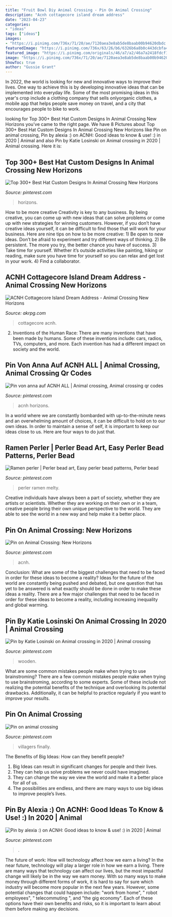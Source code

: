 ```yaml
---
title: "Fruit Bowl Diy Animal Crossing - Pin On Animal Crossing"
description: "Acnh cottagecore island dream address"
date: "2023-04-23"
categories:
- "ideas"
tags: ["ideas"]
images:
- "https://i.pinimg.com/736x/71/20/ae/7120aea3e8ab5de8baab00b94620dbdc.jpg"
featuredImage: "https://i.pinimg.com/736x/63/26/b6/6326b6a8b0c443dcbfa424758868c2b9.jpg"
featured_image: "https://i.pinimg.com/originals/46/a7/a2/46a7a2418fdcf1b7a1af3e38a104831a.jpg"
image: "https://i.pinimg.com/736x/71/20/ae/7120aea3e8ab5de8baab00b94620dbdc.jpg"
ShowToc: true
author: "Gussie Grant"
---
```



In 2022, the world is looking for new and innovative ways to improve their lives. One way to achieve this is by developing innovative ideas that can be implemented into everyday life. Some of the most promising ideas in this year's crop include a clothing company that sells onlyorganic clothes, a mobile app that helps people save money on travel, and a city that encourages people to bike to work.

	

		
looking for Top 300+ Best Hat Custom Designs In Animal Crossing New Horizons you've came to the right page. We have 8 Pictures about Top 300+ Best Hat Custom Designs In Animal Crossing New Horizons like Pin on animal crossing, Pin by alexia :) on ACNH: Good ideas to know &amp; use! :) in 2020 | Animal and also Pin by Katie Losinski on Animal crossing in 2020 | Animal crossing. Here it is:
		
    
## Top 300+ Best Hat Custom Designs In Animal Crossing New Horizons

<img loading=lazy src="https://i.pinimg.com/736x/63/26/b6/6326b6a8b0c443dcbfa424758868c2b9.jpg" onerror="this.onerror=null;this.src='https://tse1.mm.bing.net/th?id=OIP.HJlek46mee_AdIT6c5L6LwHaEK&amp;pid=15.1';" alt="Top 300+ Best Hat Custom Designs In Animal Crossing New Horizons">

_Source: pinterest.com_

>horizons. 

	

How to be more creative
Creativity is key to any business. By being creative, you can come up with new ideas that can solve problems or come up with new strategies for winning customers. However, if you don’t have creative ideas yourself, it can be difficult to find those that will work for your business. Here are nine tips on how to be more creative: 1) Be open to new ideas. Don’t be afraid to experiment and try different ways of thinking. 2) Be persistent. The more you try, the better chance you have of success. 3) Take time for yourself. Whether it’s outside activities like painting, hiking or reading, make sure you have time for yourself so you can relax and get lost in your work. 4) Find a collaborator.

    
## ACNH Cottagecore Island Dream Address - Animal Crossing New Horizons

<img loading=lazy src="https://www.akrpg.com/upload/20201020/6373880089934607396649107.png" onerror="this.onerror=null;this.src='https://tse2.mm.bing.net/th?id=OIP.bwk6zvh_qs915s85E7k-HQHaD9&amp;pid=15.1';" alt="ACNH Cottagecore Island Dream Address - Animal Crossing New Horizons">

_Source: akrpg.com_

>cottagecore acnh. 

	

2. Inventions of the Human Race:
There are many inventions that have been made by humans. Some of these inventions include: cars, radios, TVs, computers, and more. Each invention has had a different impact on society and the world.

    
## Pin Von Anna Auf ACNH ALL | Animal Crossing, Animal Crossing Qr Codes

<img loading=lazy src="https://i.pinimg.com/736x/ba/04/0a/ba040ac3386c5a0d8f49eb6c1ba96774.jpg" onerror="this.onerror=null;this.src='https://tse2.mm.bing.net/th?id=OIP.afpmKNThcuedbpVvuJuafgHaEG&amp;pid=15.1';" alt="Pin von anna auf ACNH ALL | Animal crossing, Animal crossing qr codes">

_Source: pinterest.com_

>acnh horizons. 

	

In a world where we are constantly bombarded with up-to-the-minute news and an overwhelming amount of choices, it can be difficult to hold on to our own ideas. In order to maintain a sense of self, it is important to keep our ideas close to us. Here are four ways to do just that.

    
## Ramen Perler | Perler Bead Art, Easy Perler Bead Patterns, Perler Bead

<img loading=lazy src="https://i.pinimg.com/736x/fe/e5/fa/fee5fa847f8db2eec260d9699845e642.jpg" onerror="this.onerror=null;this.src='https://tse4.mm.bing.net/th?id=OIP.CeMlZheW-RKYgyq_UzgVBgHaJ3&amp;pid=15.1';" alt="Ramen perler | Perler bead art, Easy perler bead patterns, Perler bead">

_Source: pinterest.com_

>perler ramen melty. 

	

Creative individuals have always been a part of society, whether they are artists or scientists. Whether they are working on their own or in a team, creative people bring their own unique perspective to the world. They are able to see the world in a new way and help make it a better place.

    
## Pin On Animal Crossing: New Horizons

<img loading=lazy src="https://i.pinimg.com/originals/6d/27/92/6d2792ec1e19b4a903aeb1e3990c16bd.png" onerror="this.onerror=null;this.src='https://tse3.mm.bing.net/th?id=OIP.ouUt3gdlutkA0Szna3EfxgHaEK&amp;pid=15.1';" alt="Pin on Animal Crossing: New Horizons">

_Source: pinterest.com_

>acnh. 

	

Conclusion: What are some of the biggest challenges that need to be faced in order for these ideas to become a reality?
Ideas for the future of the world are constantly being pushed and debated, but one question that has yet to be answered is what exactly should be done in order to make these ideas a reality. There are a few major challenges that need to be faced in order for these ideas to become a reality, including increasing inequality and global warming.

    
## Pin By Katie Losinski On Animal Crossing In 2020 | Animal Crossing

<img loading=lazy src="https://i.pinimg.com/originals/46/a7/a2/46a7a2418fdcf1b7a1af3e38a104831a.jpg" onerror="this.onerror=null;this.src='https://tse3.mm.bing.net/th?id=OIP.feaH7kktNSvI8EgR-ptQ6AHaPN&amp;pid=15.1';" alt="Pin by Katie Losinski on Animal crossing in 2020 | Animal crossing">

_Source: pinterest.com_

>wooden. 

	

What are some common mistakes people make when trying to use brainstroming?
There are a few common mistakes people make when trying to use brainstroming, according to some experts. Some of these include not realizing the potential benefits of the technique and overlooking its potential drawbacks. Additionally, it can be helpful to practice regularly if you want to improve your results.

    
## Pin On Animal Crossing

<img loading=lazy src="https://i.pinimg.com/originals/0a/ac/2b/0aac2b702e8c2db0e0d4b6d5c5299d5e.jpg" onerror="this.onerror=null;this.src='https://tse3.mm.bing.net/th?id=OIP.r3p8eWl3Nq6rO330LUTtlAHaEK&amp;pid=15.1';" alt="Pin on animal crossing">

_Source: pinterest.com_

>villagers finally. 

	

The Benefits of Big Ideas: How can they benefit people?
1. Big Ideas can result in significant changes for people and their lives.
2. They can help us solve problems we never could have imagined.
3. They can change the way we view the world and make it a better place for all of us.
4. The possibilities are endless, and there are many ways to use big ideas to improve people’s lives.

    
## Pin By Alexia :) On ACNH: Good Ideas To Know &amp; Use! :) In 2020 | Animal

<img loading=lazy src="https://i.pinimg.com/736x/71/20/ae/7120aea3e8ab5de8baab00b94620dbdc.jpg" onerror="this.onerror=null;this.src='https://tse3.mm.bing.net/th?id=OIP.h6d9E-PgY776gBSvRTuAkQHaEK&amp;pid=15.1';" alt="Pin by alexia :) on ACNH: Good ideas to know &amp; use! :) in 2020 | Animal">

_Source: pinterest.com_

>. 

	

The future of work: How will technology affect how we earn a living?
In the near future, technology will play a larger role in how we earn a living. There are many ways that technology can affect our lives, but the most impactful change will likely be in the way we earn money. With so many ways to make money through different forms of work, it is hard to say for sure which industry will become more popular in the next few years. However, some potential changes that could happen include: 
"work from home", " robot employees", " telecommuting ", and "the gig economy". Each of these options have their own benefits and risks, so it is important to learn about them before making any decisions.

